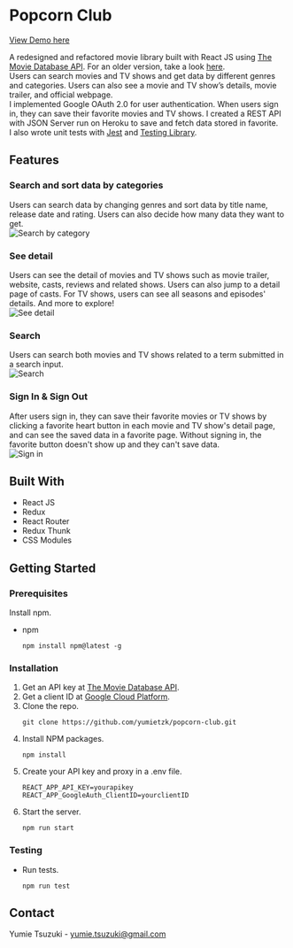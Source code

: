 # Popcorn Club

[View Demo here](https://popcorn-club.netlify.app/)

A redesigned and refactored movie library built with React JS using [The Movie Database API](https://www.themoviedb.org/documentation/api). For an older version, take a look [here](https://github.com/yumietzk/popcorn-club-old).  
Users can search movies and TV shows and get data by different genres and categories. Users can also see a movie and TV show’s details, movie trailer, and official webpage.  
I implemented Google OAuth 2.0 for user authentication. When users sign in, they can save their favorite movies and TV shows. I created a REST API with JSON Server run on Heroku to save and fetch data stored in favorite.  
I also wrote unit tests with [Jest](https://jestjs.io/) and [Testing Library](https://testing-library.com/).

## Features

### Search and sort data by categories  
Users can search data by changing genres and sort data by title name, release date and rating. Users can also decide how many data they want to get.  
![Search by category](./assets/searchByCategory.gif)

### See detail  
Users can see the detail of movies and TV shows such as movie trailer, website, casts, reviews and related shows. Users can also jump to a detail page of casts. For TV shows, users can see all seasons and episodes' details. And more to explore!  
![See detail](./assets/seeDetail.gif)

### Search  
Users can search both movies and TV shows related to a term submitted in a search input.  
![Search](./assets/search.gif)

### Sign In & Sign Out  
After users sign in, they can save their favorite movies or TV shows by clicking a favorite heart button in each movie and TV show's detail page, and can see the saved data in a favorite page. Without signing in, the favorite button doesn't show up and they can't save data.  
![Sign in](./assets/sigin.gif)

## Built With

- React JS
- Redux
- React Router
- Redux Thunk
- CSS Modules

## Getting Started

### Prerequisites

Install npm.

- npm
  ```
  npm install npm@latest -g
  ```

### Installation

1. Get an API key at [The Movie Database API](https://www.themoviedb.org/documentation/api).
2. Get a client ID at [Google Cloud Platform](https://console.cloud.google.com/).
3. Clone the repo.
   ```
   git clone https://github.com/yumietzk/popcorn-club.git
   ```
4. Install NPM packages.
   ```
   npm install
   ```
5. Create your API key and proxy in a .env file.
   ```
   REACT_APP_API_KEY=yourapikey
   REACT_APP_GoogleAuth_ClientID=yourclientID
   ```
6. Start the server.
   ```
   npm run start
   ```

### Testing

- Run tests.
  ```
  npm run test
  ```

## Contact

Yumie Tsuzuki - yumie.tsuzuki@gmail.com
